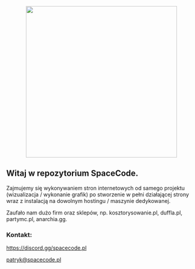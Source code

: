 <p align="center"><a href="https://spacecode.pl" target="_blank"><img src="https://cdn.wizjoner.dev/spacecode.png" width="400"></a></p>

## Witaj w repozytorium SpaceCode.

Zajmujemy się wykonywaniem stron internetowych od samego projektu (wizualizacja / wykonanie grafik) po stworzenie w pełni działającej strony wraz z instalacją na dowolnym hostingu / maszynie dedykowanej.

Zaufało nam dużo firm oraz sklepów, np. kosztorysowanie.pl, duffla.pl, partymc.pl, anarchia.gg.

### Kontakt: 

https://discord.gg/spacecode.pl

patryk@spacecode.pl

